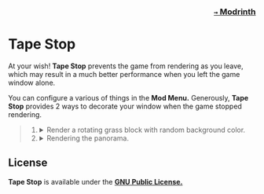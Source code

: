### <p align=right>[`→` Modrinth](https://modrinth.com/mod/tapestop)</p>

# Tape Stop

At your wish! **Tape Stop** prevents the game from rendering as you leave, which may result in a much better performance when you left the game window alone.

You can configure a various of things in the **Mod Menu.** Generously, **Tape Stop** provides 2 ways to decorate your window when the game stopped rendering.

<blockquote>
  <ol>
    <li>
      <details>
        <summary>
          Render a rotating grass block with random background color.
        </summary>
        <img src="https://github.com/KrLite/Tape-Stop/blob/artwork/content/rotating_grass_block.png" />
      </details>
    </li>
    <li>
      <details>
        <summary>
          Rendering the panorama.
        </summary>
        <img src="https://github.com/KrLite/Tape-Stop/blob/artwork/content/panorama.png" />
      </details>
    </li>
  </ol>
</blockquote>

## License

**Tape Stop** is available under the **[GNU Public License.](LICENSE)**

